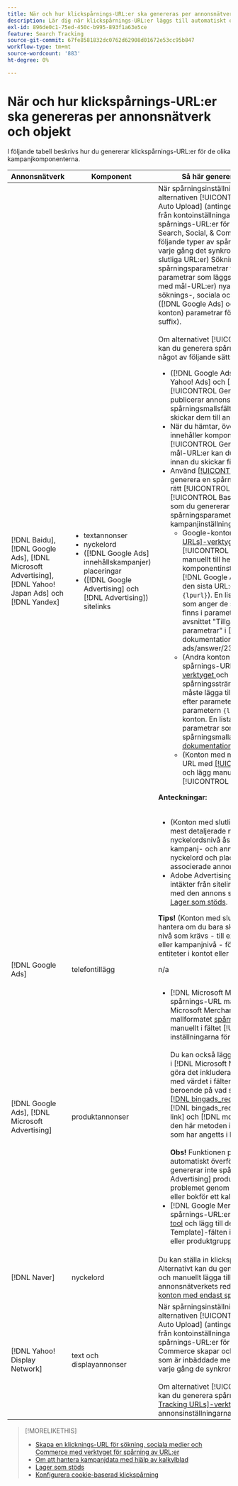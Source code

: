 ```yaml
---
title: När och hur klickspårnings-URL:er ska genereras per annonsnätverk och objekt
description: Lär dig när klickspårnings-URL:er läggs till automatiskt och när och hur du lägger till dem manuellt för olika kampanjkomponenter.
exl-id: 896de0c1-75ed-450c-b995-893f1a63e5ce
feature: Search Tracking
source-git-commit: 67fe8581832dc0762d62908d01672e53cc95b847
workflow-type: tm+mt
source-wordcount: '883'
ht-degree: 0%

---
```


# När och hur klickspårnings-URL:er ska genereras per annonsnätverk och objekt

I följande tabell beskrivs hur du genererar klickspårnings-URL:er för de olika kampanjkomponenterna.

| Annonsnätverk | Komponent | Så här genererar du en URL för klickspårning |
| ---- | ---- | ---- |
| [!DNL Baidu], [!DNL Google Ads], [!DNL Microsoft Advertising], [!DNL Yahoo! Japan Ads] och [!DNL Yandex] | <ul><li>textannonser</li><li>nyckelord</li><li>([!DNL Google Ads] innehållskampanjer) placeringar</li><li>([!DNL Google Advertising] och [!DNL Advertising]) sitelinks</li></ul> | När spårningsinställningarna för en aktiv kampanj innehåller alternativen [!UICONTROL EF Redirect] och [!UICONTROL Auto Upload] (antingen inställda på kampanjnivå eller ärvda från kontoinställningarna) behöver du inte generera spårnings-URL:er för annonsgruppskomponenterna. Search, Social, &amp; Commerce skapar och överför automatiskt följande typer av spårnings-URL:er till annonsnätverket varje gång det synkroniseras med det: a) (konton med slutliga URL:er) Sökning-, sociala och Commerce-spårningsparametrar för spårningsmallar och samma parametrar som läggs till de slutliga URL:erna, b) (konton med mål-URL:er) nya mål-URL:er som är inbäddade med söknings-, sociala och Commerce-spårningskod och c) ([!DNL Google Ads] och  [!DNL Microsoft Advertising] konton) parametrar för landningssidans suffix (sista URL-suffix).<br><br>Om alternativet [!UICONTROL Auto Upload] är inaktiverat kan du generera spårnings-URL:er för en komponent på något av följande sätt:<ul><li>([!DNL Google Ads], [!DNL Microsoft Advertising], [!DNL Yahoo! Ads] och [!DNL Yandex]) Välj alternativet [!UICONTROL Generate Tracking URLs] när du publicerar annonser från feed-filer. Du kan validera spårningsmallsfälten i alla kalkylbladsfiler innan du skickar dem till annonsnätverket.</li><li>När du hämtar, överför eller skickar en kalkylbladsfil som innehåller komponenten väljer du alternativet [!UICONTROL Generate Tracking URLs]. För konton med mål-URL:er kan du validera fälten Bas-URL/Slutlig URL innan du skickar filen till annonsnätverket</li><li>Använd [[!UICONTROL Tracking URLs]-verktyget ](/help/search-social-commerce/tools/click-tracking-url-generate.md) för att generera en spårnings-URL och manuellt lägga till den i rätt [!UICONTROL Tracking Template]- eller [!UICONTROL Base URL]-fält. <b>Obs!</b> Spårningsmallarna som du genererar innehåller inga ytterligare spårningsparametrar som har angetts i konto- eller kampanjinställningarna.<ul><li>Google-konton) Gå till [[!UICONTROL Tracking URLs]-verktyget](/help/search-social-commerce/tools/click-tracking-url-generate.md), kopiera skärmvärdet i rätt [!UICONTROL Tracking Template]-fält och lägg manuellt till hela spårningssträngen i komponentinställningarna. Du måste lägga till en [!DNL Google Ads] [!DNL ValueTrack]-parameter för den sista URL:en efter parametern `&url=` (till exempel `{lpurl}`). En lista med [!DNL ValueTrack] parametrar som anger de slutliga URL:erna i spårningsmallar finns i parametrarna &quot;Endast spårningsmall&quot; i avsnittet &quot;Tillgängliga [!DNL ValueTrack] -parametrar&quot; i [[!DNL Google Ads] dokumentation]9https://support.google.com/google-ads/answer/2375447.</li><li>(Andra konton med slutliga URL:er) Generera en spårnings-URL med [[!UICONTROL Tracking URLs]-verktyget ](/help/search-social-commerce/tools/click-tracking-url-generate.md) och lägg manuellt till hela spårningssträngen i komponentinställningarna. Du måste lägga till en parameter för den sista URL:en efter parametern `&url=` (till exempel `{lpurl}`). Använd parametern `{lpurl}` för [!DNL Yahoo! Japan Ads]-konton. En lista med [!DNL Microsoft Advertising] parametrar som anger de slutliga URL:erna i spårningsmallar finns i [[!DNL Microsoft Advertising] dokumentationen](https://help.bingads.microsoft.com/#apex/3/en/56799).</li><li>(Konton med mål-URL:er) Generera en spårnings-URL med [[!UICONTROL Tracking URLs]-verktyget ](/help/search-social-commerce/tools/click-tracking-url-generate.md) och lägg manuellt till spårnings-URL:en i lämpligt [!UICONTROL Base URL]-fält.</li></ul></li></ul><b>Anteckningar:</b><br><br><ul><li>(Konton med slutliga URL:er) Spårningsmallen på den mest detaljerade nivån används (en spårningsmall på nyckelordsnivå åsidosätter till exempel mallar på konto-, kampanj- och annonsnivå och spårningsmallar för nyckelord och placeringar åsidosätter mallarna för den associerade annonsen).</li><li>Adobe Advertising mappar klick och resulterande intäkter från sitelinks till nyckelordet som är associerat med den annons som innehåller sitelink, inte separat. Se [Lager som stöds](/help/search-social-commerce/introduction/supported-inventory.md).</li></ul><b>Tips!</b> (Konton med slutliga URL:er) Spårning är enklast att hantera om du bara skapar spårningsmallar på den högsta nivå som krävs - till exempel spårningsmallar på konto- eller kampanjnivå - för att använda samma spårning för alla entiteter i kontot eller kampanjen. |
| [!DNL Google Ads] | telefontillägg | n/a |
| [!DNL Google Ads], [!DNL Microsoft Advertising] | produktannonser | <ul><li>[!DNL Microsoft Merchant Center]-konton: Skapa en spårnings-URL manuellt för varje produkt i ditt [!DNL Microsoft Merchant Center]-konto med hjälp av mallformatet [spårning för kundannonser](/help/search-social-commerce/tracking/formats-click-tracking-microsoft.md) och lägg till den manuellt i fältet [!UICONTROL Tracking Template] i inställningarna för konto, kampanj eller produktgrupp.<br><br>Du kan också lägga till spårnings-URL:en till produktdata i [!DNL Microsoft Merchant Center account]. Om du vill göra det inkluderar du spårnings-URL:en, tillsammans med värdet i fälten [!DNL link] eller [!DNL mobile_link], beroende på vad som är lämpligt, i en [anpassad kolumn [!DNL bingads_redirect] i produktflödet](https://help.ads.microsoft.com/#apex/3/en/51084). Värdet i fältet [!DNL bingads_redirect] ersätter värdena i fälten [!DNL link] och [!DNL mobile_link]. URL:er som genereras med den här metoden innehåller inga spårningsparametrar som har angetts i kontoinställningarna.<br><br><b>Obs!</b> Funktionen på kontonivå och kampanjnivå som automatiskt överför spårning vid synkronisering genererar inte spårning för nya [!DNL Microsoft Advertising] produktgrupper. Du kan komma runt problemet genom att generera spårning när du överför eller bokför ett kalkylblad.</li><li>[!DNL Google Merchant Center]-konton: Generera spårnings-URL:er med [[!UICONTROL Tracking URLs] tool](/help/search-social-commerce/tools/click-tracking-url-generate.md) och lägg till dem manuellt i [!UICONTROL Tracking Template]-fälten i inställningarna för konto, kampanj eller produktgrupp.</li></ul> |
| [!DNL Naver] | nyckelord | Du kan ställa in klickspårning för alla annonser via [bulkark](/help/search-social-commerce/campaign-management/bulksheets/bulksheet-about.md). Alternativt kan du generera URL:er för annonser manuellt och manuellt lägga till dem i annonsinställningarna med annonsnätverkets redigerare. Se [Implementera [!DNL Naver] konton med endast spårning](/help/search-social-commerce/campaign-management/naver-tracking-only-account-implement.md).&quot; |
| [!DNL Yahoo! Display Network] | text och displayannonser | När spårningsinställningarna för en aktiv kampanj innehåller alternativen [!UICONTROL EF Redirect] och [!UICONTROL Auto Upload] (antingen inställda på kampanjnivå eller ärvda från kontoinställningarna) behöver du inte generera spårnings-URL:er för annonserna. Search, Social, &amp; Commerce skapar och överför automatiskt nya mål-URL:er som är inbäddade med spårningskod till annonsnätverket varje gång de synkroniseras med det.<br><br>Om alternativet [!UICONTROL Auto Upload] är inaktiverat kan du generera spårnings-URL:er med [[!UICONTROL Tracking URLs]-verktyget](/help/search-social-commerce/tools/click-tracking-url-generate.md) och manuellt lägga till dem i annonsinställningarna med annonsnätverkets redigerare. |

>[!MORELIKETHIS]
>
>* [Skapa en klicknings-URL för sökning, sociala medier och Commerce med verktyget för spårning av URL:er](/help/search-social-commerce/tools/click-tracking-url-generate.md)
>* [Om att hantera kampanjdata med hjälp av kalkylblad](/help/search-social-commerce/campaign-management/bulksheets/bulksheet-about.md)
>* [Lager som stöds](/help/search-social-commerce/introduction/supported-inventory.md)
>* [Konfigurera cookie-baserad klickspårning](/help/search-social-commerce/tracking/click-tracking-set-up.md)
